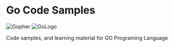 # Go Code Samples

![Gopher](https://golang.org/lib/godoc/images/home-gopher.png)
![GoLogo](https://golang.org/lib/godoc/images/go-logo-blue.svg)

Code samples, and learning material for GO Programing Language